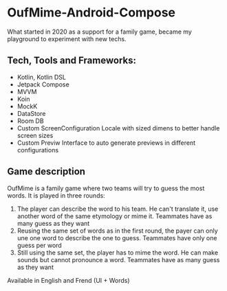 # OufMime-Android-Compose
What started in 2020 as a support for a family game, became my playground to experiment with new techs.

## Tech, Tools and Frameworks:
* Kotlin, Kotlin DSL
* Jetpack Compose
* MVVM
* Koin
* MockK
* DataStore
* Room DB
* Custom ScreenConfiguration Locale with sized dimens to better handle screen sizes
* Custom Previw Interface to auto generate previews in different configurations

## Game description
OufMime is a family game where two teams will try to guess the most words.
It is played in three rounds:
1. The player can describe the word to his team. He can't translate it, use another word of the same
   etymology or mime it. Teammates have as many guess as they want
2. Reusing the same set of words as in the first round, the payer can only une one word to describe
   the one to guess. Teammates have only one guess per word
3. Still using the same set, the player has to mime the word. He can make sounds but cannot pronounce a word. Teammates have as many guess as they want

Available in English and Frend (UI + Words)
